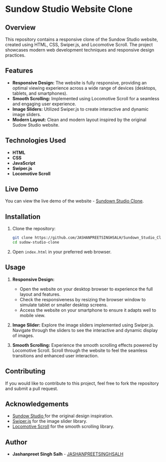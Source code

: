 # Sundow Studio Website Clone

## Overview
This repository contains a responsive clone of the Sundow Studio website, created using HTML, CSS, Swiper.js, and Locomotive Scroll. The project showcases modern web development techniques and responsive design practices.

## Features
- **Responsive Design:** The website is fully responsive, providing an optimal viewing experience across a wide range of devices (desktops, tablets, and smartphones).
- **Smooth Scrolling:** Implemented using Locomotive Scroll for a seamless and engaging user experience.
- **Image Sliders:** Utilized Swiper.js to create interactive and dynamic image sliders.
- **Modern Layout:** Clean and modern layout inspired by the original Sudow Studio website.

## Technologies Used
- **HTML**
- **CSS**
- **JavaScript**
- **Swiper.js**
- **Locomotive Scroll**

## Live Demo
You can view the live demo of the website - [Sundown Studio Clone](https://jashanpreetsinghsalh.github.io/Sundown_Studio_Clone/).

## Installation

1. Clone the repository:
    ```sh
    git clone https://github.com/JASHANPREETSINGHSALH/Sundown_Studio_Clone.git
    cd sudow-studio-clone
    ```

2. Open `index.html` in your preferred web browser.

## Usage
1. **Responsive Design:**
   - Open the website on your desktop browser to experience the full layout and features.
   - Check the responsiveness by resizing the browser window to simulate tablet or smaller desktop screens.
   - Access the website on your smartphone to ensure it adapts well to mobile view.
   
2. **Image Slider:** Explore the image sliders implemented using Swiper.js. Navigate through the sliders to see the interactive and dynamic display of images.

3. **Smooth Scrolling:** Experience the smooth scrolling effects powered by Locomotive Scroll. Scroll through the website to feel the seamless transitions and enhanced user interaction.


## Contributing
If you would like to contribute to this project, feel free to fork the repository and submit a pull request.

## Acknowledgements
- [Sundow Studio ](https://www.sundown-studio.com/) for the original design inspiration.
- [Swiper.js](https://swiperjs.com/) for the image slider library.
- [Locomotive Scroll](https://locomotivemtl.github.io/locomotive-scroll/) for the smooth scrolling library.

## Author
- **Jashanpreet Singh Salh** - [JASHANPREETSINGHSALH](https://github.com/JASHANPREETSINGHSALH)
